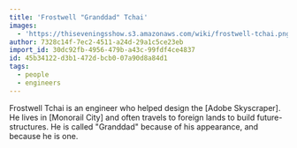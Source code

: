 ```yaml
---
title: 'Frostwell "Granddad" Tchai'
images:
  - 'https://thiseveningsshow.s3.amazonaws.com/wiki/frostwell-tchai.png'
author: 7328c14f-7ec2-4511-a24d-29a1c5ce23eb
import_id: 30dc92fb-4956-479b-a43c-99fdf4ce4837
id: 45b34122-d3b1-472d-bcb0-07a90d8a84d1
tags:
  - people
  - engineers
---
```

Frostwell Tchai is an engineer who helped design the [Adobe Skyscraper]. He lives in [Monorail City] and often travels to foreign lands to build future-structures. He is called "Granddad" because of his appearance, and because he is one.
